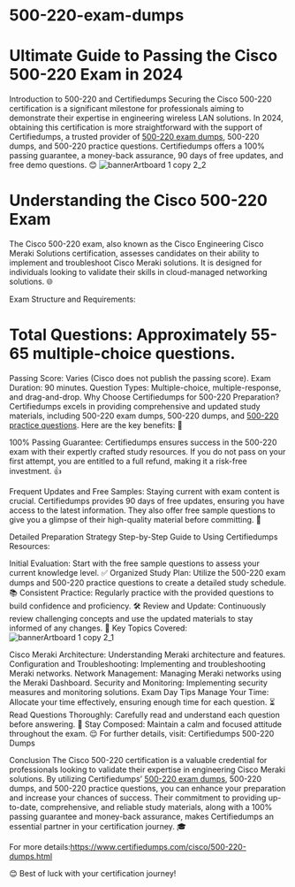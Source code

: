 # 500-220-exam-dumps
# Ultimate Guide to Passing the Cisco 500-220 Exam in 2024
Introduction to 500-220 and Certifiedumps
Securing the Cisco 500-220 certification is a significant milestone for professionals aiming to demonstrate their expertise in engineering wireless LAN solutions. In 2024, obtaining this certification is more straightforward with the support of Certifiedumps, a trusted provider of [500-220 exam dumps](https://www.certifiedumps.com/cisco/500-220-dumps.html), 500-220 dumps, and 500-220 practice questions. Certifiedumps offers a 100% passing guarantee, a money-back assurance, 90 days of free updates, and free demo questions. 😊
![bannerArtboard 1 copy 2_2](https://github.com/user-attachments/assets/6b955bbc-cb33-44ab-9270-61d1f308dcb4)
# Understanding the Cisco 500-220 Exam
The Cisco 500-220 exam, also known as the Cisco Engineering Cisco Meraki Solutions certification, assesses candidates on their ability to implement and troubleshoot Cisco Meraki solutions. It is designed for individuals looking to validate their skills in cloud-managed networking solutions. 🌐

Exam Structure and Requirements:

# Total Questions: Approximately 55-65 multiple-choice questions.
Passing Score: Varies (Cisco does not publish the passing score).
Exam Duration: 90 minutes.
Question Types: Multiple-choice, multiple-response, and drag-and-drop.
Why Choose Certifiedumps for 500-220 Preparation?
Certifiedumps excels in providing comprehensive and updated study materials, including 500-220 exam dumps, 500-220 dumps, and [500-220 practice questions](https://www.certifiedumps.com/cisco/500-220-dumps.html). Here are the key benefits: 🚀

100% Passing Guarantee:
Certifiedumps ensures success in the 500-220 exam with their expertly crafted study resources. If you do not pass on your first attempt, you are entitled to a full refund, making it a risk-free investment. 👍

Frequent Updates and Free Samples:
Staying current with exam content is crucial. Certifiedumps provides 90 days of free updates, ensuring you have access to the latest information. They also offer free sample questions to give you a glimpse of their high-quality material before committing. 📅

Detailed Preparation Strategy
Step-by-Step Guide to Using Certifiedumps Resources:

Initial Evaluation: Start with the free sample questions to assess your current knowledge level. ✅
Organized Study Plan: Utilize the 500-220 exam dumps and 500-220 practice questions to create a detailed study schedule. 📚
Consistent Practice: Regularly practice with the provided questions to build confidence and proficiency. 🛠️
Review and Update: Continuously review challenging concepts and use the updated materials to stay informed of any changes. 🔄
Key Topics Covered:
![bannerArtboard 1 copy 2_1](https://github.com/user-attachments/assets/d7db7728-ee55-4d6d-a9a8-648ff1ac51c6)

Cisco Meraki Architecture: Understanding Meraki architecture and features.
Configuration and Troubleshooting: Implementing and troubleshooting Meraki networks.
Network Management: Managing Meraki networks using the Meraki Dashboard.
Security and Monitoring: Implementing security measures and monitoring solutions.
Exam Day Tips
Manage Your Time: Allocate your time effectively, ensuring enough time for each question. ⏳
Read Questions Thoroughly: Carefully read and understand each question before answering. 👀
Stay Composed: Maintain a calm and focused attitude throughout the exam. 😌
For further details, visit: Certifiedumps 500-220 Dumps

Conclusion
The Cisco 500-220 certification is a valuable credential for professionals looking to validate their expertise in engineering Cisco Meraki solutions. By utilizing Certifiedumps’ [500-220 exam dumps](https://www.certifiedumps.com/cisco/500-220-dumps.html), 500-220 dumps, and 500-220 practice questions, you can enhance your preparation and increase your chances of success. Their commitment to providing up-to-date, comprehensive, and reliable study materials, along with a 100% passing guarantee and money-back assurance, makes Certifiedumps an essential partner in your certification journey. 🎓

For more details:https://www.certifiedumps.com/cisco/500-220-dumps.html

😊 Best of luck with your certification journey!
